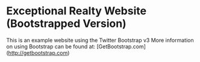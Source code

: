 # Exceptional Realty Website (Bootstrapped Version)

This is an example website using the Twitter Bootstrap v3
More information on using Bootstrap can be found at: [GetBootstrap.com]
 (http://getbootstrap.com)
